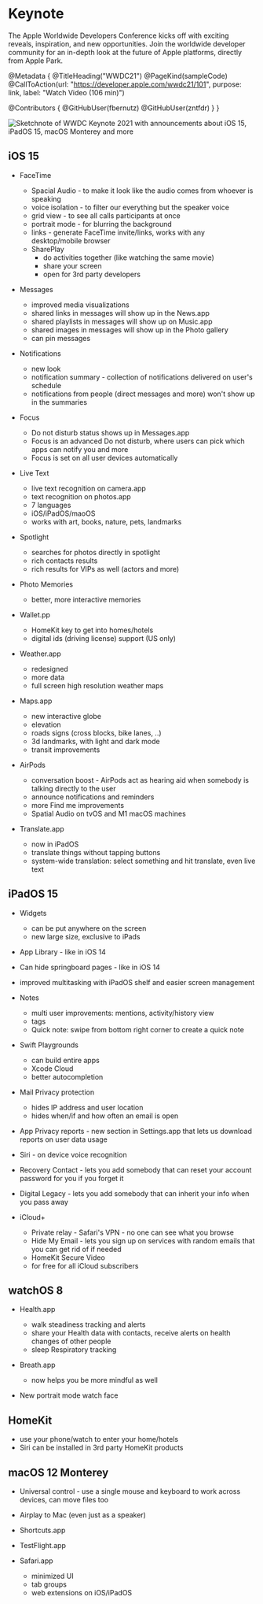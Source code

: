 # Keynote

The Apple Worldwide Developers Conference kicks off with exciting reveals, inspiration, and new opportunities. Join the worldwide developer community for an in-depth look at the future of Apple platforms, directly from Apple Park.

@Metadata {
   @TitleHeading("WWDC21")
   @PageKind(sampleCode)
   @CallToAction(url: "https://developer.apple.com/wwdc21/101", purpose: link, label: "Watch Video (106 min)")

   @Contributors {
      @GitHubUser(fbernutz)
      @GitHubUser(zntfdr)
   }
}



![Sketchnote of WWDC Keynote 2021 with announcements about iOS 15, iPadOS 15, macOS Monterey and more][sketchnote]

## iOS 15

- FaceTime
  - Spacial Audio - to make it look like the audio comes from whoever is speaking
  - voice isolation - to filter our everything but the speaker voice
  - grid view - to see all calls participants at once
  - portrait mode - for blurring the background
  - links - generate FaceTime invite/links, works with any desktop/mobile browser
  - SharePlay
    - do activities together (like watching the same movie)
    - share your screen
    - open for 3rd party developers

- Messages
  - improved media visualizations
  - shared links in messages will show up in the News.app
  - shared playlists in messages will show up on Music.app
  - shared images in messages  will show up in the Photo gallery
  - can pin messages

- Notifications
  - new look
  - notification summary - collection of notifications delivered on user's schedule
  - notifications from people (direct messages and more) won't show up in the summaries

- Focus
  - Do not disturb status shows up in Messages.app
  - Focus is an advanced Do not disturb, where users can pick which apps can notify you and more
  - Focus is set on all user devices automatically

- Live Text
  - live text recognition on camera.app
  - text recognition on photos.app
  - 7 languages
  - iOS/iPadOS/maoOS
  - works with art, books, nature, pets, landmarks

- Spotlight
  - searches for photos directly in spotlight
  - rich contacts results
  - rich results for VIPs as well (actors and more)

- Photo Memories
  - better, more interactive memories

- Wallet.pp
  - HomeKit key to get into homes/hotels
  - digital ids (driving license) support (US only)

- Weather.app
  - redesigned
  - more data
  - full screen high resolution weather maps

- Maps.app
  - new interactive globe
  - elevation
  - roads signs (cross blocks, bike lanes, ..)
  - 3d landmarks, with light and dark mode
  - transit improvements

- AirPods
  - conversation boost - AirPods act as hearing aid when somebody is talking directly to the user
  - announce notifications and reminders
  - more Find me improvements
  - Spatial Audio on tvOS and M1 macOS machines

- Translate.app
  - now in iPadOS
  - translate things without tapping buttons
  - system-wide translation: select something and hit translate, even live text

## iPadOS 15

- Widgets
  - can be put anywhere on the screen
  - new large size, exclusive to iPads

- App Library - like in iOS 14
- Can hide springboard pages - like in iOS 14
- improved multitasking with iPadOS shelf and easier screen management

- Notes
  - multi user improvements: mentions, activity/history view
  - tags
  - Quick note: swipe from bottom right corner to create a quick note

- Swift Playgrounds
  - can build entire apps
  - Xcode Cloud
  - better autocompletion

- Mail Privacy protection
  - hides IP address and user location
  - hides when/if and how often an email is open

- App Privacy reports - new section in Settings.app that lets us download reports on user data usage

- Siri - on device voice recognition

- Recovery Contact - lets you add somebody that can reset your account password for you if you forget it
- Digital Legacy - lets you add somebody that can inherit your info when you pass away

- iCloud+
  - Private relay -  Safari's VPN - no one can see what you browse 
  - Hide My Email - lets you sign up on services with random emails that you can get rid of if needed
  - HomeKit Secure Video 
  - for free for all iCloud subscribers

## watchOS 8

- Health.app
  - walk steadiness tracking and alerts
  - share your Health data with contacts, receive alerts on health changes of other people
  - sleep Respiratory tracking

- Breath.app
  - now helps you be more mindful as well

- New portrait mode watch face

## HomeKit

- use your phone/watch to enter your home/hotels
- Siri can be installed in 3rd party HomeKit products

## macOS 12 Monterey

- Universal control - use a single mouse and keyboard to work across devices, can move files too
- Airplay to Mac (even just as a speaker)
- Shortcuts.app
- TestFlight.app

- Safari.app
  - minimized UI
  - tab groups
  - web extensions on iOS/iPadOS


[sketchnote]: https://fbernutz.github.io/images/sketchnotes/wwdc21-keynote.jpg
